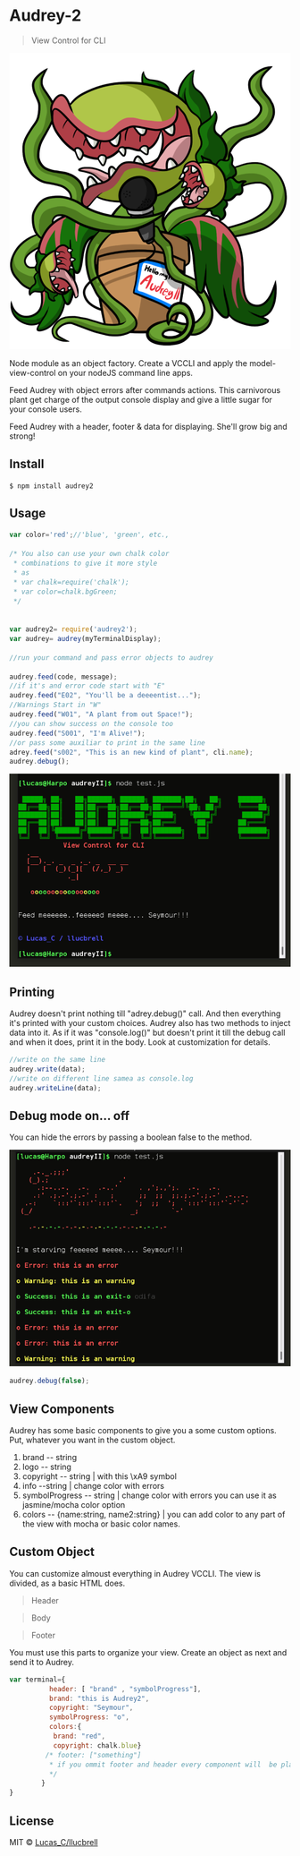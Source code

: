 # Audrey-2

> View Control for CLI

![](https://raw.githubusercontent.com/llucbrell/audrey2/master/audrey.png)


Node module as an object factory. Create a VCCLI and apply the model-view-control on your nodeJS command line apps. 


Feed Audrey with object errors after commands actions. This carnivorous plant get charge of the output console display and give a little sugar for your console users.

Feed Audrey with a header, footer & data for displaying. She'll grow big and strong!


## Install

```
$ npm install audrey2
```


## Usage

```js
var color='red';//'blue', 'green', etc.,  

/* You also can use your own chalk color
 * combinations to give it more style
 * as 
 * var chalk=require('chalk');
 * var color=chalk.bgGreen;
 */


var audrey2= require('audrey2');
var audrey= audrey(myTerminalDisplay);

//run your command and pass error objects to audrey

audrey.feed(code, message);
//if it's and error code start with "E"
audrey.feed("E02", "You'll be a deeeentist...");
//Warnings Start in "W"
audrey.feed("W01", "A plant from out Space!");
//you can show success on the console too
audrey.feed("S001", "I'm Alive!");
//or pass some auxiliar to print in the same line
adrey.feed("s002", "This is an new kind of plant", cli.name);
audrey.debug();
```


![](https://raw.githubusercontent.com/llucbrell/audrey2/master/captura.png)


## Printing

Audrey doesn't print nothing till "adrey.debug()" call. And then everything it's printed with your custom choices. Audrey also has two methods to inject data into it. As if it was "console.log()" but doesn't print it till the debug call and when it does, print it in the body. Look at customization for details. 

```js
//write on the same line
audrey.write(data);
//write on different line samea as console.log
audrey.writeLine(data);
```

## Debug mode on... off

You can hide the errors by passing a boolean false to the method.

![](https://raw.githubusercontent.com/llucbrell/audrey2/master/captura2.png)


```js
audrey.debug(false);
``` 

## View Components

Audrey has some basic components to give you a some custom options. Put, whatever you want in the custom object.

1. brand -- string
2. logo -- string
3. copyright -- string | with this \xA9  symbol
4. info --string | change color with errors
5. symbolProgress -- string | change color with errors you can use it as jasmine/mocha color option
5. colors -- {name:string, name2:string} | you can add color to any part of the view with mocha or basic color names.


## Custom Object

You can customize almoust everything in Audrey VCCLI. The view is divided, as a basic HTML does. 

>Header 

>Body

>Footer

You must use this parts to organize your view.
Create an object as next and send it to Audrey.


```js
var terminal={ 
          header: [ "brand" , "symbolProgress"],
          brand: "this is Audrey2",
          copyright: "Seymour",
          symbolProgress: "o",
          colors:{ 
           brand: "red", 
           copyright: chalk.blue}
         /* footer: ["something"] 
          * if you ommit footer and header every component will  be placed into the body.
          */
        }
}
```



## License

MIT © [Lucas_C/llucbrell](https://github.com/llucbrell)